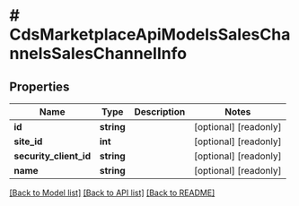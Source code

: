 # # CdsMarketplaceApiModelsSalesChannelsSalesChannelInfo

## Properties

Name | Type | Description | Notes
------------ | ------------- | ------------- | -------------
**id** | **string** |  | [optional] [readonly]
**site_id** | **int** |  | [optional] [readonly]
**security_client_id** | **string** |  | [optional] [readonly]
**name** | **string** |  | [optional] [readonly]

[[Back to Model list]](../../README.md#models) [[Back to API list]](../../README.md#endpoints) [[Back to README]](../../README.md)
